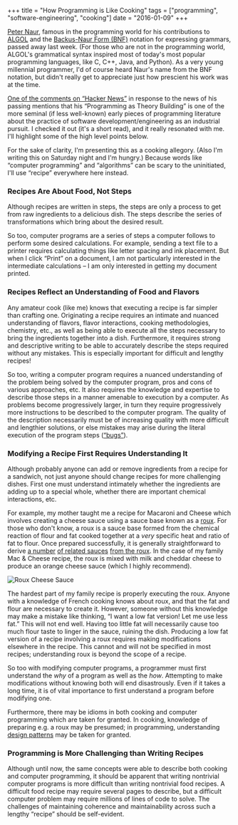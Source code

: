 +++
title = "How Programming is Like Cooking"
tags = ["programming", "software-engineering", "cooking"]
date = "2016-01-09"
+++

[Peter Naur](https://en.wikipedia.org/wiki/Peter_Nau), 
famous in the programming world for his contributions to 
[ALGOL](https://en.wikipedia.org/wiki/ALGOL_60)
and the 
[Backus-Naur Form (BNF)](https://en.wikipedia.org/wiki/Backus%E2%80%93Naur_Form)
notation for expressing grammars,
passed away last week. (For those who are not in the programming world,
ALGOL's grammatical syntax inspired most of today's most popular
programming languages, like C, C++, Java, and Python).
As a very young millennial programmer, I'd of course heard Naur's name
from the BNF notation, but didn't really get to appreciate just how prescient
his work was at the time.

[One of the comments on &ldquo;Hacker News&rdquo;](https://news.ycombinator.com/item?id=10832951)
in response to the news of his passing mentions that his
&ldquo;Programming as Theory Building&rdquo;
is one of the more seminal (if less well-known) early pieces of programming
literature about the practice of software development/engineering as an
industrial pursuit. I checked it out (it's a short read), and it really
resonated with me. I'll highlight some of the high level points below.

For the sake of clarity, I'm presenting this as a cooking allegory.
(Also I'm writing this on Saturday night and I'm hungry.)
Because words like &ldquo;computer programming&rdquo;
and &ldquo;algorithms&rdquo;
can be scary to the uninitiated, I'll use &ldquo;recipe&rdquo; everywhere
here instead.

### Recipes Are About Food, Not Steps

Although recipes are written in steps, the steps are only a process to
get from raw ingredients to a delicious dish. The steps describe
the series of transformations which bring about the desired result.

So too, computer programs are a series of steps a computer follows
to perform some desired calculations. For example, sending a text file
to a printer requires calculating things like letter spacing
and ink placement. But when I click &ldquo;Print&rdquo; on a document,
I am not particularly interested in the intermediate calculations
&ndash; I am only interested in getting my document printed.

### Recipes Reflect an Understanding of Food and Flavors

Any amateur cook (like me) knows that executing a recipe is far simpler
than crafting one. Originating a recipe requires
an intimate and nuanced understanding of flavors, flavor interactions,
cooking methodologies, chemistry, etc., as well as being able to
execute all the steps necessary to bring the ingredients together
into a dish. Furthermore, it requires strong and descriptive writing
to be able to accurately describe the steps required without any
mistakes. This is especially important for difficult and lengthy
recipes!

So too, writing a computer program requires a nuanced understanding
of the problem being solved by the computer program, pros and cons
of various approaches, etc. It also requires the knowledge and expertise
to describe those steps in a manner amenable to execution by a computer.
As problems become progressively larger, in turn they require progressively
more instructions to be described to the computer program. The quality
of the description necessarily must be of increasing quality with
more difficult and lengthier solutions, or else mistakes
may arise during the literal execution of the program steps
([&ldquo;bugs&rdquo;](https://en.wikipedia.org/wiki/Software_bug)).

### Modifying a Recipe First Requires Understanding It

Although probably anyone can add or remove ingredients from a recipe
for a sandwich, not just anyone should change recipes for more challenging
dishes. First one must understand intimately whether the ingredients
are adding up to a special whole, whether there are important chemical
interactions, etc.

For example, my mother taught me a recipe for Macaroni and Cheese which
involves creating a cheese sauce using a sauce base known as a
[roux](https://en.wikipedia.org/wiki/Roux). For those who don't know,
a roux is a sauce base formed from the chemical reaction of flour and
fat cooked together at a *very* specific heat and ratio of fat to flour.
Once prepared successfully, it is generally straightforward to derive
[a number](https://en.wikipedia.org/wiki/B%C3%A9chamel_sauce)
[of related sauces](https://en.wikipedia.org/wiki/Velout%C3%A9_sauce) 
[from the roux](https://en.wikipedia.org/wiki/Espagnole_sauce).
In the case of my family Mac & Cheese recipe, the roux is mixed with
milk and cheddar cheese to produce an orange cheese sauce
(which I highly recommend).

![Roux Cheese Sauce](/img/roux-cheese-sauce.jpg)

The hardest part of my family recipe is properly executing the roux.
Anyone with a knowledge of French cooking knows about roux,
and that the fat and flour are necessary to create it.
However, someone without this knowledge may make a mistake like thinking,
&ldquo;I want a low fat version! Let me use less fat.&rdquo;
This will not end well. Having too little fat will necessarily cause
too much flour taste to linger in the sauce, ruining the dish.
Producing a low fat version of a recipe involving a roux requires making
modifications elsewhere in the recipe. This cannot and will not be specified
in most recipes; understanding roux is beyond the scope of a recipe.

So too with modifying computer programs, a programmer must first understand
the *why* of a program as well as the *how*. Attempting to make modifications
without knowing both will end disastrously. Even if it takes a long time,
it is of vital importance to first understand a program before modifying one.

Furthermore, there may be idioms in both cooking and computer programming
which are taken for granted. In cooking, knowledge of preparing e.g. a roux
may be presumed; in programming, understanding
[design patterns](https://en.wikipedia.org/wiki/Software_design_pattern)
may be taken for granted.


### Programming is More Challenging than Writing Recipes

Although until now, the same concepts were able to describe both cooking
and computer programming, it should be apparent that writing nontrivial
computer programs is more difficult than writing nontrivial food recipes.
A difficult food recipe may require several pages to describe, but
a difficult computer problem may require millions of lines of code
to solve. The challenges of maintaining coherence and maintainability
across such a lengthy &ldquo;recipe&rdquo; should be self-evident.
